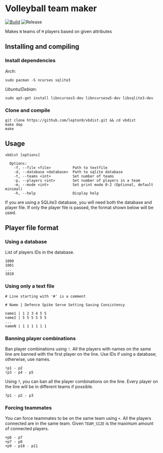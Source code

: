 
# Volleyball team maker

[![Build](https://github.com/lepton9/vbdist/actions/workflows/build.yml/badge.svg?branch=main)](https://github.com/lepton9/vbdist/actions/workflows/build.yml)
![Release](https://img.shields.io/github/v/release/lepton9/vbdist)

Makes `N` teams of `M` players based on given attributes

## Installing and compiling
### Install dependencies
  *Arch*:
```
sudo pacman -S ncurses sqlite3
```
  *Ubuntu/Debian*:
```
sudo apt-get install libncurses5-dev libncursesw5-dev libsqlite3-dev
```

### Clone and compile
```
git clone https://github.com/lepton9/vbdist.git && cd vbdist
make dep
make
```

## Usage
```
vbdist [options]

  Options:
    -f, --file <file>          Path to textfile
    -d, --database <database>  Path to sqlite database
    -t, --teams <int>          Set number of teams
    -p, --players <int>        Set number of players in a team
    -m, --mode <int>           Set print mode 0-2 (Optional, default minimal)
    -h, --help                 Display help
```
If you are using a SQLite3 database, you will need both the database and player file.
If only the player file is passed, the format shown below will be used.

## Player file format

### Using a database
List of players IDs in the database.
```
1000
1001
...
1010
```

### Using only a text file
```
# Line starting with '#' is a comment

# Name | Defence Spike Serve Setting Saving Consistency

name1 | 1 2 3 4 5 5
name2 | 5 5 5 5 5 5
...
nameN | 1 1 1 1 1 1
```

### Banning player combinations
Ban player combinations using `!`.
All the players with names on the same line are banned with the first player on 
the line.
Use IDs if using a database; otherwise, use names.
```
!p1 - p2
!p3 - p4 - p5
```

Using `?`, you can ban all the player combinations on the line.
Every player on the line will be in different teams if possible.
```
?p1 - p2 - p3
```

### Forcing teammates
You can force teammates to be on the same team using `+`.
All the players connected are in the same team. Given `TEAM_SIZE` is the maximum 
amount of connected players.
```
+p6 - p7
+p7 - p8
+p9 - p10 - p11
```

